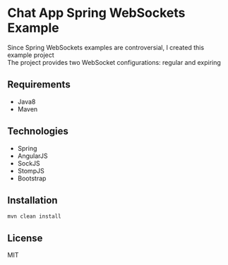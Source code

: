 # Chat App Spring WebSockets Example

Since Spring WebSockets examples are controversial, I created this example project <br />
The project provides two WebSocket configurations: regular and expiring


## Requirements
* Java8
* Maven

## Technologies
* Spring
* AngularJS
* SockJS
* StompJS
* Bootstrap

## Installation
```
mvn clean install
```

## License
MIT